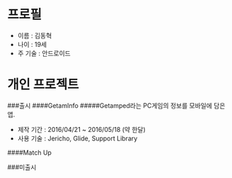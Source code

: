 프로필
============
- 이름 : 김동혁
- 나이 : 19세
- 주 기술 : 안드로이드

개인 프로젝트
============
###출시
####GetamInfo
#####Getamped라는 PC게임의 정보를 모바일에 담은 앱.
- 제작 기간 : 2016/04/21 ~ 2016/05/18 (약 한달)
- 사용 기술 : Jericho, Glide, Support Library

####Match Up

###미출시
